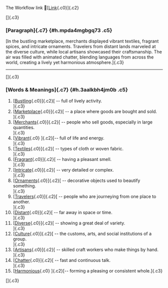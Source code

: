 The Workflow link
👏[[Link](https://www.google.com/url?q=http://www.google.com&sa=D&source=editors&ust=1757751394868976&usg=AOvVaw3fs0QznS1GG8y6-bG8ge7K){.c0}]{.c2}

[]{.c3}

### [Paragraph]{.c7} {#h.mpda4mgbgq73 .c5}

[In the bustling marketplace, merchants displayed vibrant textiles,
fragrant spices, and intricate ornaments. Travelers from distant lands
marveled at the diverse culture, while local artisans showcased their
craftsmanship. The air was filled with animated chatter, blending
languages from across the world, creating a lively yet harmonious
atmosphere.]{.c3}

------------------------------------------------------------------------

[]{.c3}

### [Words & Meanings]{.c7} {#h.3aalkbh4jm0b .c5}

1.  [[Bustling](https://www.google.com/url?q=http://www.google.com&sa=D&source=editors&ust=1757751394870526&usg=AOvVaw04zdjLR5w8m0P-KoYyxfqA){.c0}]{.c2}[ --
    full of lively activity.\
    ]{.c3}
2.  [[Marketplace](https://www.google.com/url?q=http://www.google.com&sa=D&source=editors&ust=1757751394870774&usg=AOvVaw37_lQdATCwUvWrRU8iCuSH){.c0}]{.c2}[ --
    a place where goods are bought and sold.\
    ]{.c3}
3.  [[Merchants](https://www.google.com/url?q=http://www.google.com&sa=D&source=editors&ust=1757751394871126&usg=AOvVaw20HE7IbiYoRocZdCexDbRI){.c0}]{.c2}[ --
    people who sell goods, especially in large quantities.\
    ]{.c3}
4.  [[Vibrant](https://www.google.com/url?q=http://www.google.com&sa=D&source=editors&ust=1757751394871538&usg=AOvVaw2VQ5fELc9R7ppEWxzwxRcM){.c0}
    ]{.c2}[-- full of life and energy.\
    ]{.c3}
5.  [[Textiles](https://www.google.com/url?q=http://www.google.com&sa=D&source=editors&ust=1757751394871859&usg=AOvVaw0lY7BnLUdoCjbKzqFX8B81){.c0}]{.c2}[ --
    types of cloth or woven fabric.\
    ]{.c3}
6.  [[Fragrant](https://www.google.com/url?q=http://www.google.com&sa=D&source=editors&ust=1757751394872151&usg=AOvVaw1rp-W_gwxswnLldPT_QGbU){.c0}]{.c2}[ --
    having a pleasant smell.\
    ]{.c3}
7.  [[Intricate](https://www.google.com/url?q=http://www.google.com&sa=D&source=editors&ust=1757751394872431&usg=AOvVaw2tJKqnGCbsJ7yJbZIoTs5n){.c0}]{.c2}[ --
    very detailed or complex.\
    ]{.c3}
8.  [[Ornaments](https://www.google.com/url?q=http://www.google.com&sa=D&source=editors&ust=1757751394872675&usg=AOvVaw1ob6CxsREW0xGvq6XIgGzS){.c0}]{.c2}[ --
    decorative objects used to beautify something.\
    ]{.c3}
9.  [[Travelers](https://www.google.com/url?q=http://www.google.com&sa=D&source=editors&ust=1757751394873009&usg=AOvVaw36oYF3ebKy0O9RhKwIAGAf){.c0}]{.c2}[ --
    people who are journeying from one place to another.\
    ]{.c3}
10. [[Distant](https://www.google.com/url?q=http://www.google.com&sa=D&source=editors&ust=1757751394873249&usg=AOvVaw2GnTCfQpy7NVsJMjJbz7fw){.c0}]{.c2}[ --
    far away in space or time.\
    ]{.c3}
11. [[Diverse](https://www.google.com/url?q=http://www.google.com&sa=D&source=editors&ust=1757751394873551&usg=AOvVaw3Mw6oYDZphwE_gqVo4eZz3){.c0}]{.c2}[ --
    showing a great deal of variety.\
    ]{.c3}
12. [[Culture](https://www.google.com/url?q=http://www.google.com&sa=D&source=editors&ust=1757751394873795&usg=AOvVaw0VStD1o0evRsBMTn6gPFyz){.c0}]{.c2}[ --
    the customs, arts, and social institutions of a group.\
    ]{.c3}
13. [[Artisans](https://www.google.com/url?q=http://www.google.com&sa=D&source=editors&ust=1757751394874036&usg=AOvVaw3snODm9Wp-I_mKV4IC-XXO){.c0}]{.c2}[ --
    skilled craft workers who make things by hand.\
    ]{.c3}
14. [[Chatter](https://www.google.com/url?q=http://www.google.com&sa=D&source=editors&ust=1757751394874838&usg=AOvVaw2qK6LNlg2w53-HQL5BfZ2Y){.c0}]{.c2}[ --
    fast and continuous talk.\
    ]{.c3}
15. [[Harmonious](https://www.google.com/url?q=http://www.google.com&sa=D&source=editors&ust=1757751394875142&usg=AOvVaw38yzC0431rbdXP8C-JaSYs){.c0}
    ]{.c2}[-- forming a pleasing or consistent whole.]{.c3}

[]{.c3}
